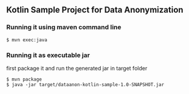 ## Kotlin Sample Project for Data Anonymization



### Running it using maven command line

```
$ mvn exec:java
```


### Running it as executable jar

first package it and run the generated jar in target folder

```
$ mvn package
$ java -jar target/dataanon-kotlin-sample-1.0-SNAPSHOT.jar
```

